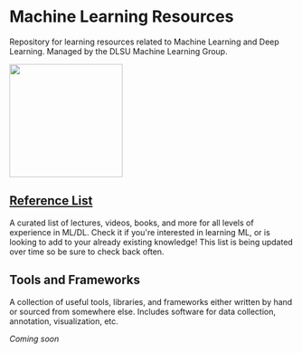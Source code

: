 # Machine Learning Resources
Repository for learning resources related to Machine Learning and Deep Learning. Managed by the DLSU Machine Learning Group.

<img src="https://github.com/dlsucomet/MLResources/blob/master/assets/logo2.jpg" width=200>

## [Reference List](https://github.com/dlsucomet/MLResources/blob/master/reference.md)
A curated list of lectures, videos, books, and more for all levels of experience in ML/DL. Check it if you're interested in learning ML, or is looking to add to your already existing knowledge! This list is being updated over time so be sure to check back often.

## Tools and Frameworks
A collection of useful tools, libraries, and frameworks either written by hand or sourced from somewhere else. Includes software for data collection, annotation, visualization, etc.

*Coming soon*

